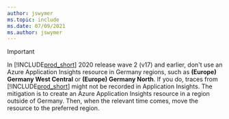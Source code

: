 ```yaml
---
author: jswymer
ms.topic: include
ms.date: 07/09/2021
ms.author: jswymer
---
```

> [!IMPORTANT]
> In [!INCLUDE[prod_short](../includes/prod_short.md)] 2020 release wave 2 (v17) and earlier, don't use an Azure Application Insights resource in Germany regions, such as **(Europe) Germany West Central** or **(Europe) Germany North**. If you do, traces from [!INCLUDE[prod_short](../includes/prod_short.md)] might not be recorded in Application Insights. The mitigation is to create an Azure Application Insights resource in a region outside of Germany. Then, when the relevant time comes, move the resource to the preferred region.
